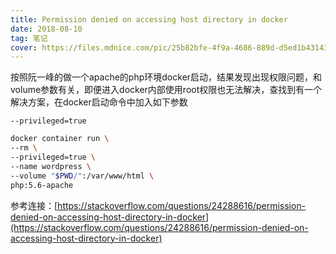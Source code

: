 ```yaml
---
title: Permission denied on accessing host directory in docker
date: 2018-08-10
tag: 笔记
cover: https://files.mdnice.com/pic/25b82bfe-4f9a-4686-889d-d5ed1b431435.png
---
```


按照阮一峰的做一个apache的php环境docker启动，结果发现出现权限问题，和volume参数有关，即便进入docker内部使用root权限也无法解决，查找到有一个解决方案，在docker启动命令中加入如下参数

```
--privileged=true
```

```bash
docker container run \
--rm \
--privileged=true \
--name wordpress \
--volume "$PWD/":/var/www/html \
php:5.6-apache

```

参考连接：[https://stackoverflow.com/questions/24288616/permission-denied-on-accessing-host-directory-in-docker](https://stackoverflow.com/questions/24288616/permission-denied-on-accessing-host-directory-in-docker)

